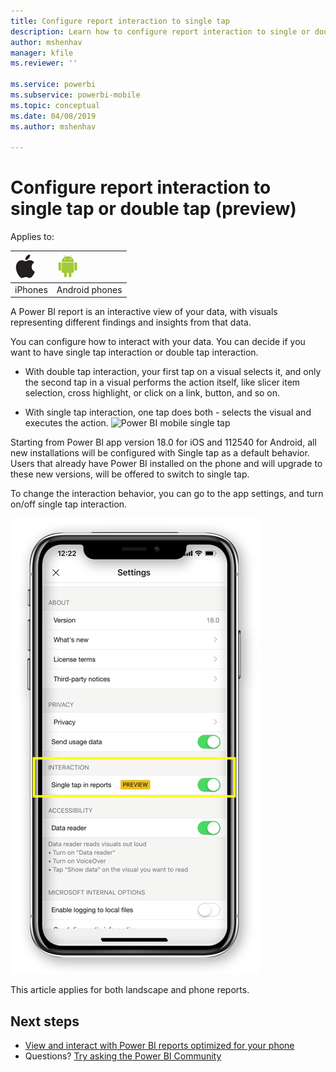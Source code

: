 ```yaml
---
title: Configure report interaction to single tap
description: Learn how to configure report interaction to single or double tap.
author: mshenhav
manager: kfile
ms.reviewer: ''

ms.service: powerbi
ms.subservice: powerbi-mobile
ms.topic: conceptual
ms.date: 04/08/2019
ms.author: mshenhav

---
```

# Configure report interaction to single tap or double tap (preview)
Applies to:

| ![iPhone](././media/mobile-reports-in-the-mobile-apps/ios-logo-40-px.png) | ![Android phone](././media/mobile-reports-in-the-mobile-apps/android-logo-40-px.png) | 
|:--- |:--- |
| iPhones |Android phones |

A Power BI report is an interactive view of your data, with visuals representing different findings and insights from that data.

You can configure how to interact with your data. You can decide if you want to have single tap interaction or double tap interaction.

* With double tap interaction, your first tap on a visual selects it, and only the second tap in a visual performs the action itself, like slicer item selection, cross highlight, or click on a link, button, and so on.

* With single tap interaction, one tap does both - selects the visual and executes the action.
![Power BI mobile single tap](./media/mobile-app-single-tap/single-tap-2.gif)


Starting from Power BI app version 18.0 for iOS and 112540 for Android, all new installations will be configured with Single tap as a default behavior.
Users that already have Power BI installed on the phone and will upgrade to these new versions, will be offered to switch to single tap.

To change the interaction behavior, you can go to the app settings, and turn on/off single tap interaction.

![Power BI mobile change report interaction](./media/mobile-app-single-tap/configure-single-tap.png)

This article applies for both landscape and phone reports.

## Next steps
* [View and interact with Power BI reports optimized for your phone](mobile-apps-view-phone-report.md)
* Questions? [Try asking the Power BI Community](http://community.powerbi.com/)

